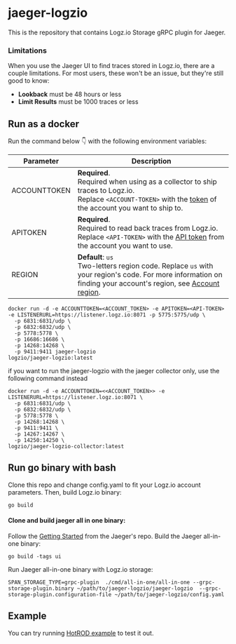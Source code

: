 # jaeger-logzio

This is the repository that contains Logz.io Storage gRPC plugin for Jaeger.

### Limitations

When you use the Jaeger UI to find traces stored in Logz.io, there are a couple limitations.
For most users, these won't be an issue, but they're still good to know:

* **Lookback** must be 48 hours or less
* **Limit Results** must be 1000 traces or less

## Run as a docker

Run the command below 👇 with the following environment variables:

| Parameter | Description |
|---|---|
| ACCOUNTTOKEN | **Required**.<br> Required when using as a collector to ship traces to Logz.io. <br> Replace `<ACCOUNT-TOKEN>` with the [token](https://app.logz.io/#/dashboard/settings/general) of the account you want to ship to. |
| APITOKEN | **Required**.<br> Required to read back traces from Logz.io. <br> Replace `<API-TOKEN>` with the [API token](https://app.logz.io/#/dashboard/settings/api-tokens) from the account you want to use. |
| REGION | **Default**: `us` <br> Two-letters region code. Replace `us` with your region's code. For more information on finding your account's region, see [Account region](https://docs.logz.io/user-guide/accounts/account-region.html). |

```
docker run -d -e ACCOUNTTOKEN=<ACCOUNT_TOKEN> -e APITOKEN=<API-TOKEN> -e LISTENERURL=https://listener.logz.io:8071 -p 5775:5775/udp \
  -p 6831:6831/udp \
  -p 6832:6832/udp \
  -p 5778:5778 \
  -p 16686:16686 \
  -p 14268:14268 \
  -p 9411:9411 jaeger-logzio
logzio/jaeger-logzio:latest

```

if you want to run the jaeger-logzio with the jaeger collector only, use the following command instead
```
docker run -d -e ACCOUNTTOKEN=<<ACCOUNT_TOKEN>> -e LISTENERURL=https://listener.logz.io:8071 \
  -p 6831:6831/udp \
  -p 6832:6832/udp \
  -p 5778:5778 \
  -p 14268:14268 \
  -p 9411:9411 \
  -p 14267:14267 \
  -p 14250:14250 \
logzio/jaeger-logzio-collector:latest
```

## Run go binary with bash

Clone this repo and change config.yaml to fit your Logz.io account parameters.
Then, build Logz.io binary:

```
go build
```

#### Clone and build jaeger all in one binary:

Follow the [Getting Started](https://github.com/jaegertracing/jaeger/blob/master/CONTRIBUTING.md#getting-started) from the Jaeger's repo.
Build the Jaeger all-in-one binary:

```
go build -tags ui
```

Run Jaeger all-in-one binary with Logz.io storage:

```
SPAN_STORAGE_TYPE=grpc-plugin  ./cmd/all-in-one/all-in-one --grpc-storage-plugin.binary ~/path/to/jaeger-logzio/jaeger-logzio  --grpc-storage-plugin.configuration-file ~/path/to/jaeger-logzio/config.yaml
```

## Example
You can try running [HotROD example](https://github.com/jaegertracing/jaeger/tree/master/examples/hotrod#run-hotrod-from-source) to test it out.